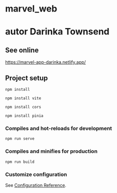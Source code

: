 # marvel_web

# autor Darinka Townsend

## See online
https://marvel-app-darinka.netlify.app/



## Project setup
```
npm install
```
```
npm install vite
```
```
npm install cors
```
```
npm install pinia
```

### Compiles and hot-reloads for development
```
npm run serve
```

### Compiles and minifies for production
```
npm run build
```

### Customize configuration
See [Configuration Reference](https://cli.vuejs.org/config/).
